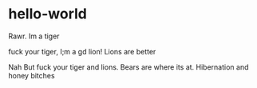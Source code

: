 # hello-world

Rawr. Im a tiger

fuck your tiger, I;m a gd lion! Lions are better

Nah But fuck your tiger and lions. Bears are where its at. Hibernation and honey bitches
